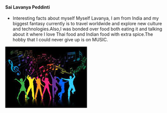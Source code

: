 #### Sai Lavanya Peddinti
* Interesting facts about myself
Myself Lavanya, I am from India and my biggest fantasy currently is to travel worldwide and explore new culture and technologies.Also,I was bonded over food both eating it and talking about it where I love Thai food and Indian food with extra spice.The hobby that I could never give up is on MUSIC.

![Image](download.jpg)